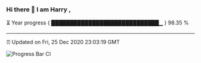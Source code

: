 ### Hi there 👋 I am Harry , 

⏳ Year progress { █████████████████████████████▁ } 98.35 %

---

⏰ Updated on Fri, 25 Dec 2020 23:03:19 GMT

![Progress Bar CI](https://github.com/duykhang68/duykhang68/workflows/Progress%20Bar%20CI/badge.svg)
